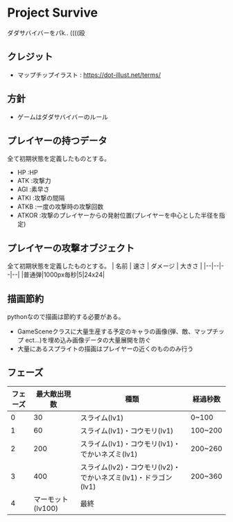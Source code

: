 # Project Survive
ダダサバイバーをパk.. ((((殴

## クレジット
- マップチップイラスト : https://dot-illust.net/terms/

## 方針
- ゲームはダダサバイバーのルール

## プレイヤーの持つデータ
全て初期状態を定義したものとする。
- HP    :HP
- ATK   :攻撃力
- AGI   :素早さ
- ATKI  :攻撃の間隔
- ATKB  :一度の攻撃時の攻撃回数
- ATKOR :攻撃のプレイヤーからの発射位置(プレイヤーを中心とした半径を指定)

## プレイヤーの攻撃オブジェクト
全て初期状態を定義したものとする。
| 名前 | 速さ | ダメージ | 大きさ |
|--|--|--|--|
|普通弾|1000px毎秒|5|24x24|

## 描画節約
pythonなので描画は節約する必要がある。
- GameSceneクラスに大量生産する予定のキャラの画像(弾、敵、マップチップ ect...)を埋め込み画像データの大量展開を防ぐ
- 大量にあるスプライトの描画はプレイヤーの近くのもののみ行う

## フェーズ
| フェーズ | 最大敵出現数 | 種類 | 経過秒数 |
| -- | -- | -- | -- |
| 0 | 30 | スライム(lv1) | 0~100 |
| 1 | 60 | スライム(lv1)・コウモリ(lv1) | 100~200 |
| 2 | 200 | スライム(lv1)・コウモリ(lv1)・でかいネズミ(lv1) | 200~260 |
| 3 | 400 | スライム(lv2)・コウモリ(lv2)・でかいネズミ(lv1)・ドラゴン(lv1) | 200~360 |
| 4 | マーモット(lv100) | 最終 |